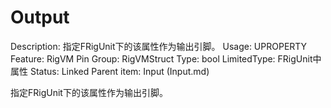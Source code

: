 # Output

Description: 指定FRigUnit下的该属性作为输出引脚。
Usage: UPROPERTY
Feature: RigVM Pin
Group: RigVMStruct
Type: bool
LimitedType: FRigUnit中属性
Status: Linked
Parent item: Input (Input.md)

指定FRigUnit下的该属性作为输出引脚。